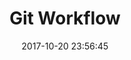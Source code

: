 ---
layout: post
title:  "Git Workflow"
date:   2017-10-20 23:56:45
description: Git workflow standar.
categories:
- micro trainning
- git
permalink: git-workflow
---